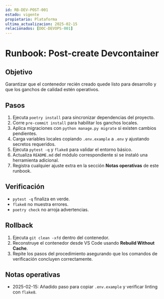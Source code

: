 ```yaml
---
id: RB-DEV-POST-001
estado: vigente
propietario: Plataforma
ultima_actualizacion: 2025-02-15
relacionados: [DOC-DEVOPS-001]
---
```

# Runbook: Post-create Devcontainer

## Objetivo
Garantizar que el contenedor recién creado quede listo para desarrollo y que los ganchos de calidad estén operativos.

## Pasos
1. Ejecuta `poetry install` para sincronizar dependencias del proyecto.
2. Corre `pre-commit install` para habilitar los ganchos locales.
3. Aplica migraciones con `python manage.py migrate` si existen cambios pendientes.
4. Carga variables locales copiando `.env.example` a `.env` y ajustando secretos requeridos.
5. Ejecuta `pytest -q` y `flake8` para validar el entorno básico.
6. Actualiza `README.md` del módulo correspondiente si se instaló una herramienta adicional.
7. Registra cualquier ajuste extra en la sección **Notas operativas** de este runbook.

## Verificación
- `pytest -q` finaliza en verde.
- `flake8` no muestra errores.
- `poetry check` no arroja advertencias.

## Rollback
1. Ejecuta `git clean -xfd` dentro del contenedor.
2. Reconstruye el contenedor desde VS Code usando **Rebuild Without Cache**.
3. Repite los pasos del procedimiento asegurando que los comandos de verificación concluyen correctamente.

## Notas operativas
- 2025-02-15: Añadido paso para copiar `.env.example` y verificar linting con `flake8`.
